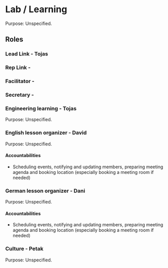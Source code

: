 # Lab / Learning
Purpose: Unspecified.

## Roles

### Lead Link - Tojas
### Rep Link -
### Facilitator -
### Secretary -

### Engineering learning - Tojas
Purpose: Unspecified.

### English lesson organizer - David
Purpose: Unspecified.

#### Accountabilities
- Scheduling events, notifying and updating members, preparing meeting agenda and booking location (especially booking a meeting room if needed)

### German lesson organizer - Dani
Purpose: Unspecified.

#### Accountabilities
- Scheduling events, notifying and updating members, preparing meeting agenda and booking location (especially booking a meeting room if needed)

### Culture - Petak
Purpose: Unspecified.
